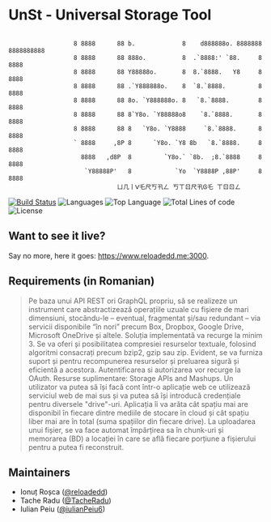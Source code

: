 # UnSt - Universal Storage Tool



```

                  8 8888      88 b.             8    d888888o. 8888888 8888888888
                  8 8888      88 888o.          8  .`8888:' `88.     8 8888       
                  8 8888      88 Y88888o.       8  8.`8888.   Y8     8 8888       
                  8 8888      88 .`Y888888o.    8  `8.`8888.         8 8888       
                  8 8888      88 8o. `Y888888o. 8   `8.`8888.        8 8888       
                  8 8888      88 8`Y8o. `Y88888o8    `8.`8888.       8 8888       
                  8 8888      88 8   `Y8o. `Y8888     `8.`8888.      8 8888       
                  ` 8888     ,8P 8      `Y8o. `Y8 8b   `8.`8888.     8 8888       
                    8888   ,d8P  8         `Y8o.` `8b.  ;8.`8888     8 8888       
                     `Y88888P'   8            `Yo  `Y8888P ,88P'     8 8888       
                              ㄩ几丨ᐯ乇尺丂卂ㄥ 丂ㄒㄖ尺卂Ꮆ乇 ㄒㄖㄖㄥ

```

[![Build Status](https://reloadedd.me:8443/buildStatus/icon?job=UniversalStorageTool)](https://reloadedd.me:8443/job/UniversalStorageTool/)
![Languages](https://img.shields.io/github/languages/count/reloadedd/UniversalStorageTool)
![Top Language](https://img.shields.io/github/languages/top/reloadedd/UniversalStorageTool)
![Total Lines of code](https://img.shields.io/tokei/lines/github/reloadedd/UniversalStorageTool)
![License](https://img.shields.io/github/license/reloadedd/UniversalStorageTool)

## Want to see it live?
Say no more, here it goes: https://www.reloadedd.me:3000.

## Requirements (in Romanian)
> Pe baza unui API REST ori GraphQL propriu, să se realizeze un instrument care abstractizează operațiile uzuale cu fișiere de mari dimensiuni, stocându-le – eventual, fragmentat și/sau redundant – via servicii disponibile “în nori” precum Box, Dropbox, Google Drive, Microsoft OneDrive și altele. Soluția implementată va recurge la minim 3. Se va oferi și posibilitatea compresiei resurselor textuale, folosind algoritmi consacrați precum bzip2, gzip sau zip. Evident, se va furniza suport și pentru recompunerea resurselor și preluarea sigură și eficientă a acestora. Autentificarea si autorizarea vor recurge la OAuth. Resurse suplimentare: Storage APIs and Mashups.
> Un utilizator va putea să își facă cont într-o aplicație web ce utilizează serviciul web de mai sus și va putea să își introducă credențiale pentru diversele "drive"-uri. Aplicația îi va arăta cât spațiu mai are disponibil în fiecare dintre mediile de stocare în cloud și cât spațiu liber mai are în total (suma spațiilor din fiecare drive). La uploadarea unui fișier, se va face automat împărțirea sa în chunk-uri și memorarea (BD) a locației în care se află fiecare porțiune a fișierului pentru a putea fi reconstruit.

## Maintainers
- Ionuț Roșca ([@reloadedd](https://github.com/reloadedd))
- Tache Radu ([@TacheRadu](https://github.com/TacheRadu))
- Iulian Peiu ([@iulianPeiu6](https://github.com/iulianPeiu6))
